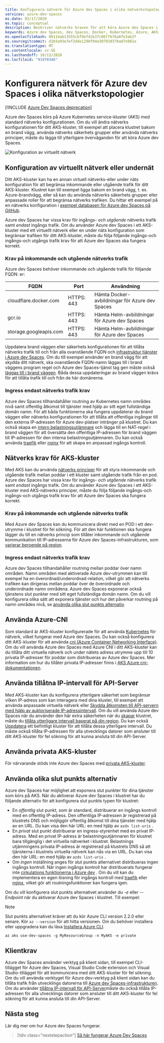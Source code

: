 ```yaml
---
title: Konfigurera nätverk för Azure dev Spaces i olika nätverkstopologier
services: azure-dev-spaces
ms.date: 03/17/2020
ms.topic: conceptual
description: Beskriver nätverks kraven för att köra Azure dev Spaces i Azure Kubernetes Services
keywords: Azure dev Spaces, dev Spaces, Docker, Kubernetes, Azure, AKS, Azure Kubernetes service, Containers, CNI, Kubernetes, SDN, Network
ms.openlocfilehash: 09114ab13555cbf9ef42b37c86ffb76a8fe3ab3f
ms.sourcegitcommit: d103a93e7ef2dde1298f04e307920378a87e982a
ms.translationtype: MT
ms.contentlocale: sv-SE
ms.lasthandoff: 10/13/2020
ms.locfileid: "91970346"
---
```

# <a name="configure-networking-for-azure-dev-spaces-in-different-network-topologies"></a>Konfigurera nätverk för Azure dev Spaces i olika nätverkstopologier

[!INCLUDE [Azure Dev Spaces deprecation](../../includes/dev-spaces-deprecation.md)]

Azure dev Spaces körs på Azure Kubernetes service-kluster (AKS) med standard nätverks konfigurationen. Om du vill ändra nätverks konfigurationen för ditt AKS-kluster, till exempel att placera klustret bakom en brand vägg, använda nätverks säkerhets grupper eller använda nätverks principer, måste du lägga till ytterligare överväganden för att köra Azure dev Spaces.

![Konfiguration av virtuellt nätverk](media/configure-networking/virtual-network-clusters.svg)

## <a name="virtual-network-or-subnet-configurations"></a>Konfiguration av virtuellt nätverk eller undernät

Ditt AKS-kluster kan ha en annan virtuell nätverks-eller under näts konfiguration för att begränsa inkommande eller utgående trafik för ditt AKS-kluster. Klustret kan till exempel ligga bakom en brand vägg, t. ex. Azure-brandvägg, eller så kan du använda nätverks säkerhets grupper eller anpassade roller för att begränsa nätverks trafiken. Du hittar ett exempel på en nätverks konfiguration i [exempel databasen för Azure dev Spaces på GitHub][sample-repo].

Azure dev Spaces har vissa krav för ingångs- *och utgående* nätverks trafik samt *endast* ingångs trafik. Om du använder Azure dev Spaces i ett AKS-kluster med ett virtuellt nätverk eller en under näts konfiguration som begränsar trafiken för ditt AKS-kluster, måste du följa följande ingångs-och ingångs-och utgångs trafik krav för att Azure dev Spaces ska fungera korrekt.

### <a name="ingress-and-egress-network-traffic-requirements"></a>Krav på inkommande och utgående nätverks trafik

Azure dev Spaces behöver inkommande och utgående trafik för följande FQDN: er:

| FQDN                       | Port       | Användning      |
|----------------------------|------------|----------|
| cloudflare.docker.com      | HTTPS: 443 | Hämta Docker-avbildningar för Azure dev Spaces |
| gcr.io                     | HTTPS: 443 | Hämta Helm-avbildningar för Azure dev Spaces |
| storage.googleapis.com     | HTTPS: 443 | Hämta Helm-avbildningar för Azure dev Spaces |

Uppdatera brand väggen eller säkerhets konfigurationen för att tillåta nätverks trafik till och från alla ovanstående FQDN och [infrastruktur tjänster i Azure dev Spaces][service-tags]. Om du till exempel använder en brand vägg för att skydda ditt nätverk, ska ovanstående FQDN-namn läggas till i brand väggens program regel och Azure dev Spaces-tjänst tag gen måste också [läggas till i brand väggen][firewall-service-tags]. Båda dessa uppdateringar av brand väggen krävs för att tillåta trafik till och från de här domänerna.

### <a name="ingress-only-network-traffic-requirements"></a>Ingress endast nätverks trafik krav

Azure dev Spaces tillhandahåller routning av Kubernetes namn områdes nivå samt offentlig åtkomst till tjänster med hjälp av sitt eget fullständiga domän namn. För att båda funktionerna ska fungera uppdaterar du brand väggen eller nätverks konfigurationen för att tillåta att offentliga ingångar till den externa IP-adressen för Azure dev-platser intränger på klustret. Du kan också skapa en [intern belastningsutjämnare][aks-internal-lb] och lägga till en NAT-regel i brand väggen för att översätta den offentliga IP-adressen för brand väggen till IP-adressen för den interna belastningsutjämnaren. Du kan också använda [traefik][traefik-ingress] eller [nginx][nginx-ingress] för att skapa en anpassad ingångs kontroll.

## <a name="aks-cluster-network-requirements"></a>Nätverks krav för AKS-kluster

Med AKS kan du använda [nätverks principer][aks-network-policies] för att styra inkommande och utgående trafik mellan poddar i ett kluster samt utgående trafik från en pod. Azure dev Spaces har vissa krav för ingångs- *och utgående* nätverks trafik samt *endast* ingångs trafik. Om du använder Azure dev Spaces i ett AKS-kluster med AKS-nätverks principer, måste du följa följande ingångs-och ingångs-och utgångs trafik krav för att Azure dev Spaces ska fungera korrekt.

### <a name="ingress-and-egress-network-traffic-requirements"></a>Krav på inkommande och utgående nätverks trafik

Med Azure dev Spaces kan du kommunicera direkt med en POD i ett dev-utrymme i klustret för fel sökning. För att den här funktionen ska fungera lägger du till en nätverks princip som tillåter inkommande och utgående kommunikation till IP-adresserna för Azure dev Spaces-infrastrukturen, som [varierar beroende på region][service-tags].

### <a name="ingress-only-network-traffic-requirements"></a>Ingress endast nätverks trafik krav

Azure dev Spaces tillhandahåller routning mellan poddar över namn områden. Namn områden med aktiverade Azure dev-utrymmen kan till exempel ha en överordnad/underordnad-relation, vilket gör att nätverks trafiken kan dirigeras mellan poddar över de överordnade och underordnade namn områdena. Azure dev Spaces exponerar också tjänstens slut punkter med sitt eget fullständiga domän namn. Om du vill konfigurera olika sätt att exponera tjänster och hur det påverkar routning på namn områdes nivå, se [använda olika slut punkts alternativ][endpoint-options].

## <a name="using-azure-cni"></a>Använda Azure-CNI

Som standard är AKS-kluster konfigurerade för att använda [Kubernetes][aks-kubenet] för nätverk, vilket fungerar med Azure dev Spaces. Du kan också konfigurera ditt AKS-kluster för att använda [cni (Azure Container Networking Interface)][aks-cni]. Om du vill använda Azure dev Spaces med Azure CNI i ditt AKS-kluster kan du tillåta ditt virtuella nätverk och under nätets adress utrymme upp till 10 privata IP-adresser för poddar som distribueras av Azure dev Spaces. Mer information om hur du tillåter privata IP-adresser finns i [AKS Azure cni-dokumentationen][aks-cni-ip-planning].

## <a name="using-api-server-authorized-ip-ranges"></a>Använda tillåtna IP-intervall för API-Server

Med AKS-kluster kan du konfigurera ytterligare säkerhet som begränsar vilken IP-adress som kan interagera med dina kluster, till exempel att använda anpassade virtuella nätverk eller [Skydda åtkomsten till API-servern med hjälp av auktoriserade IP-adressintervall][aks-ip-auth-ranges]. Om du vill använda Azure dev Spaces när du använder den här extra säkerheten när du [skapar][aks-ip-auth-range-create] klustret, måste du [tillåta ytterligare intervall baserat på din region][service-tags]. Du kan också [Uppdatera][aks-ip-auth-range-update] ett befintligt kluster för att tillåta dessa ytterligare intervall. Du måste också tillåta IP-adressen för alla utvecklings datorer som ansluter till ditt AKS-kluster för fel sökning för att kunna ansluta till din API-Server.

## <a name="using-aks-private-clusters"></a>Använda privata AKS-kluster

För närvarande stöds inte Azure dev Spaces med [privata AKS-kluster][aks-private-clusters].

## <a name="using-different-endpoint-options"></a>Använda olika slut punkts alternativ

Azure dev Spaces har möjlighet att exponera slut punkter för dina tjänster som körs på AKS. När du aktiverar Azure dev Spaces i klustret har du följande alternativ för att konfigurera slut punkts typen för klustret:

* En *offentlig* slut punkt, som är standard, distribuerar en ingångs kontroll med en offentlig IP-adress. Den offentliga IP-adressen är registrerad på klustrets DNS och möjliggör offentlig åtkomst till dina tjänster med hjälp av en URL. Du kan visa den här URL: en med hjälp av `azds list-uris` .
* En *privat* slut punkt distribuerar en ingress-styrenhet med en privat IP-adress. Med en privat IP-adress är belastningsutjämnaren för klustret bara tillgänglig i det virtuella nätverket i klustret. Belastnings utjämningens privata IP-adress är registrerad på klustrets DNS så att tjänsterna i klustrets virtuella nätverk kan nås via en URL. Du kan visa den här URL: en med hjälp av `azds list-uris` .
* Om *ingen* inställning anges för slut punkts alternativet distribueras ingen ingångs kontroll. När ingen ingångs kontroll har distribuerats fungerar inte [cirkulations funktionerna i Azure dev][dev-spaces-routing] . Om du vill kan du implementera en egen lösning för ingångs kontroll med [traefik][traefik-ingress] eller [nginx][nginx-ingress], vilket gör att routningsfunktioner kan fungera igen.

Om du vill konfigurera slut punkts alternativet använder du *-e* eller *--Endpoint* när du aktiverar Azure dev Spaces i klustret. Till exempel:

> [!NOTE]
> Slut punkts alternativet kräver att du kör Azure CLI version 2.2.0 eller senare. Kör `az --version` för att hitta versionen. Om du behöver installera eller uppgradera kan du läsa [Installera Azure CLI][azure-cli-install].

```azurecli
az aks use-dev-spaces -g MyResourceGroup -n MyAKS -e private
```

## <a name="client-requirements"></a>Klientkrav

Azure dev Spaces använder verktyg på klient sidan, till exempel CLI-tillägget för Azure dev Spaces, Visual Studio Code extension och Visual Studio-tillägget för att kommunicera med ditt AKS-kluster för fel sökning. Om du vill använda verktyget för Azure dev-verktyg på klient sidan kan du tillåta trafik från utvecklings datorerna till [Azure dev Spaces-infrastrukturen][dev-spaces-allow-infrastructure]. Om du använder [tillåtna IP-intervall för API-Server][auth-range-section]måste du också tillåta IP-adressen för alla utvecklings datorer som ansluter till ditt AKS-kluster för fel sökning för att kunna ansluta till din API-Server.

## <a name="next-steps"></a>Nästa steg

Lär dig mer om hur Azure dev Spaces fungerar.

> [!div class="nextstepaction"]
> [Så här fungerar Azure Dev Spaces](how-dev-spaces-works.md)

[aks-cni]: ../aks/configure-azure-cni.md
[aks-cni-ip-planning]: ../aks/configure-azure-cni.md#plan-ip-addressing-for-your-cluster
[aks-kubenet]: ../aks/configure-kubenet.md
[aks-internal-lb]: ../aks/internal-lb.md
[aks-ip-auth-ranges]: ../aks/api-server-authorized-ip-ranges.md
[aks-ip-auth-range-create]: ../aks/api-server-authorized-ip-ranges.md#create-an-aks-cluster-with-api-server-authorized-ip-ranges-enabled
[aks-ip-auth-range-update]: ../aks/api-server-authorized-ip-ranges.md#update-a-clusters-api-server-authorized-ip-ranges
[aks-network-policies]: ../aks/use-network-policies.md
[aks-private-clusters]: ../aks/private-clusters.md
[auth-range-section]: #using-api-server-authorized-ip-ranges
[azure-cli-install]: /cli/azure/install-azure-cli
[dev-spaces-allow-infrastructure]: #virtual-network-or-subnet-configurations
[dev-spaces-routing]: how-dev-spaces-works-routing.md
[endpoint-options]: #using-different-endpoint-options
[firewall-service-tags]: ../firewall/service-tags.md
[traefik-ingress]: how-to/ingress-https-traefik.md
[nginx-ingress]: how-to/ingress-https-nginx.md
[sample-repo]: https://github.com/Azure/dev-spaces/tree/master/advanced%20networking
[service-tags]: ../virtual-network/service-tags-overview.md#available-service-tags